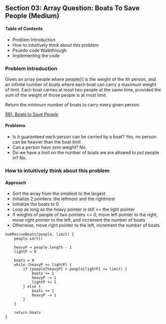## Section 03: Array Question: Boats To Save People (Medium)

#### Table of Contents
- Problem Introduction
- How to intuitively think about this problem
- Psuedo code Walkthrough
- Implementing the code


### Problem Introduction
Given an array people where people[i] is the weight of the ith person, and an
infinite number of boats where each boat can carry a maximum weight of limit. Each 
boat carries at most two people at the same time, provided the sum of the weight of 
those people is at most limit.

Return the minimum number of boats to carry every given person.

[881. Boats to Save People](https://leetcode.com/problems/boats-to-save-people/)

#### Problems
- Is it guaranteed each person can be carried by a boat?
  Yes, no person can be heavier than the boat limit
- Can a person have zero weight?
  No.
- Do we have a limit on the number of boats we are allowed to put people in?
  No.

### How to intuitively think about this problem

#### Approach
- Sort the array from the smallest to the largest
- Initialize 2 pointers: the leftmost and the rightmost 
- Initialize the boats to 0
- Loop as long as the heavy pointer is still >= the light pointer
- If weights of people of two pointers <= 0, move left pointer to the right, move
  right pointer to the left, and increment the number of boats
- Otherwise, move right pointer to the left, increment the number of boats

```
numRescueBoats(people, limit) {
    people.sort()

    heavyP = people.length - 1
    lightP = 0

    boats = 0
    while (heavyP >= lightP) {
        if (people[heavyP] + people[lightP] <= limit) {
            boats += 1
            heavyP -= 1
            lightP += 1
        } else {
            boats += 1
            heavyP -= 1
        }
    }
    
    return boats
}
```